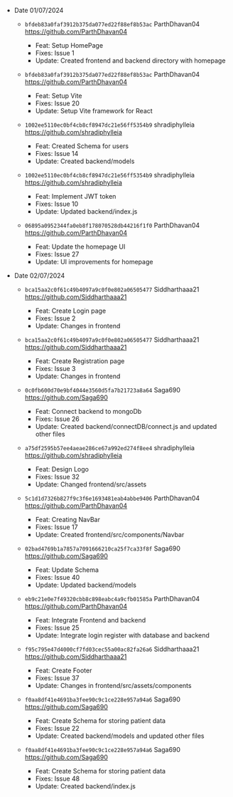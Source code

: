- Date 01/07/2024
  - `bfdeb83a0faf3912b375da077ed22f88ef8b53ac` ParthDhavan04
    https://github.com/ParthDhavan04

    - Feat: Setup HomePage
    - Fixes: Issue 1 
    - Update: Created frontend and backend directory with homepage

  - `bfdeb83a0faf3912b375da077ed22f88ef8b53ac` ParthDhavan04
    https://github.com/ParthDhavan04

    - Feat: Setup Vite
    - Fixes: Issue 20 
    - Update: Setup Vite framework for React

  - `1002ee5110ec0bf4cb8cf8947dc21e56ff5354b9` shradiphylleia
    https://github.com/shradiphylleia

    - Feat: Created Schema for users
    - Fixes: Issue 14 
    - Update: Created backend/models

  - `1002ee5110ec0bf4cb8cf8947dc21e56ff5354b9` shradiphylleia
    https://github.com/shradiphylleia

    - Feat: Implement JWT token
    - Fixes: Issue 10 
    - Update: Updated backend/index.js 

  - `06895a0952344fa0eb8f178070528db44216f1f0` ParthDhavan04
    https://github.com/ParthDhavan04

    - Feat: Update the homepage UI
    - Fixes: Issue 27 
    - Update: UI improvements for homepage

- Date 02/07/2024
  - `bca15aa2c0f61c49b4097a9c0f0e802a06505477` Siddharthaaa21
    https://github.com/Siddharthaaa21

    - Feat: Create Login page 
    - Fixes: Issue 2 
    - Update: Changes in frontend

  - `bca15aa2c0f61c49b4097a9c0f0e802a06505477` Siddharthaaa21
    https://github.com/Siddharthaaa21

    - Feat: Create Registration page
    - Fixes: Issue 3 
    - Update: Changes in frontend

  - `0c0fb600d70e9bf4044e3560d5fa7b21723a8a64` Saga690
    https://github.com/Saga690

    - Feat: Connect backend to mongoDb
    - Fixes: Issue 26 
    - Update: Created backend/connectDB/connect.js and updated other files

  - `a75df2595b57ee4aeae286ce67a992ed274f8ee4` shradiphylleia
    https://github.com/shradiphylleia

    - Feat: Design Logo
    - Fixes: Issue 32 
    - Update: Changed frontend/src/assets

  - `5c1d1d7326b827f9c3f6e1693481eab4abbe9406` ParthDhavan04
    https://github.com/ParthDhavan04

    - Feat: Creating NavBar
    - Fixes: Issue 17 
    - Update: Created frontend/src/components/Navbar

  - `02bad4769b1a7857a7091666210ca25f7ca33f8f` Saga690
    https://github.com/Saga690

    - Feat: Update Schema
    - Fixes: Issue 40 
    - Update: Updated backend/models

  - `eb9c21e0e7f49320cbb8c898eabc4a9cfb01585a` ParthDhavan04
    https://github.com/ParthDhavan04

    - Feat: Integrate Frontend and backend
    - Fixes: Issue 25 
    - Update: Integrate login register with database and backend

  - `f95c795e47d4000cf7fd03cec55a00ac82fa26a6` Siddharthaaa21
    https://github.com/Siddharthaaa21

    - Feat: Create Footer
    - Fixes: Issue 37 
    - Update: Changes in frontend/src/assets/components

  - `f0aa8df41e4691ba3fee90c9c1ce228e957a94a6` Saga690
    https://github.com/Saga690

    - Feat: Create Schema for storing patient data
    - Fixes: Issue 22 
    - Update: Created backend/models and updated other files

  - `f0aa8df41e4691ba3fee90c9c1ce228e957a94a6` Saga690
    https://github.com/Saga690

    - Feat: Create Schema for storing patient data
    - Fixes: Issue 48 
    - Update: Created backend/index.js